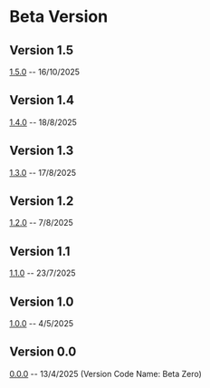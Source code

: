# Beta Version

## Version 1.5

[1.5.0](Beta/1-5-0.md) -- 16/10/2025

## Version 1.4

[1.4.0](Beta/1-4-0.md) -- 18/8/2025

## Version 1.3

[1.3.0](Beta/1-3-0.md) -- 17/8/2025

## Version 1.2

[1.2.0](Beta/1-2-0.md) -- 7/8/2025

## Version 1.1

[1.1.0](Beta/1-1-0.md) -- 23/7/2025

## Version 1.0

[1.0.0](Beta/1-0-0.md) -- 4/5/2025

## Version 0.0

[0.0.0](Beta/0-0-0.md) -- 13/4/2025 (Version Code Name: Beta Zero)

